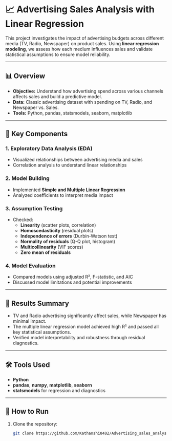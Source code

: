 # 📈 Advertising Sales Analysis with Linear Regression

This project investigates the impact of advertising budgets across different media (TV, Radio, Newspaper) on product sales. Using **linear regression modeling**, we assess how each medium influences sales and validate statistical assumptions to ensure model reliability.

---

## 📊 Overview

- **Objective:** Understand how advertising spend across various channels affects sales and build a predictive model.
- **Data:** Classic advertising dataset with spending on TV, Radio, and Newspaper vs. Sales.
- **Tools:** Python, pandas, statsmodels, seaborn, matplotlib

---

## 🧠 Key Components

### 1. Exploratory Data Analysis (EDA)
- Visualized relationships between advertising media and sales
- Correlation analysis to understand linear relationships

### 2. Model Building
- Implemented **Simple and Multiple Linear Regression**
- Analyzed coefficients to interpret media impact

### 3. Assumption Testing
- Checked:
  - **Linearity** (scatter plots, correlation)
  - **Homoscedasticity** (residual plots)
  - **Independence of errors** (Durbin-Watson test)
  - **Normality of residuals** (Q-Q plot, histogram)
  - **Multicollinearity** (VIF scores)
  - **Zero mean of residuals**

### 4. Model Evaluation
- Compared models using adjusted R², F-statistic, and AIC
- Discussed model limitations and potential improvements


---

## 📌 Results Summary

- TV and Radio advertising significantly affect sales, while Newspaper has minimal impact.
- The multiple linear regression model achieved high R² and passed all key statistical assumptions.
- Verified model interpretability and robustness through residual diagnostics.

---

## 🛠️ Tools Used

- **Python**
- **pandas**, **numpy**, **matplotlib**, **seaborn**
- **statsmodels** for regression and diagnostics

---

## 🚀 How to Run

1. Clone the repository:
   ```bash
   git clone https://github.com/Kathanshi0402/Advertising_sales_analysis.git
